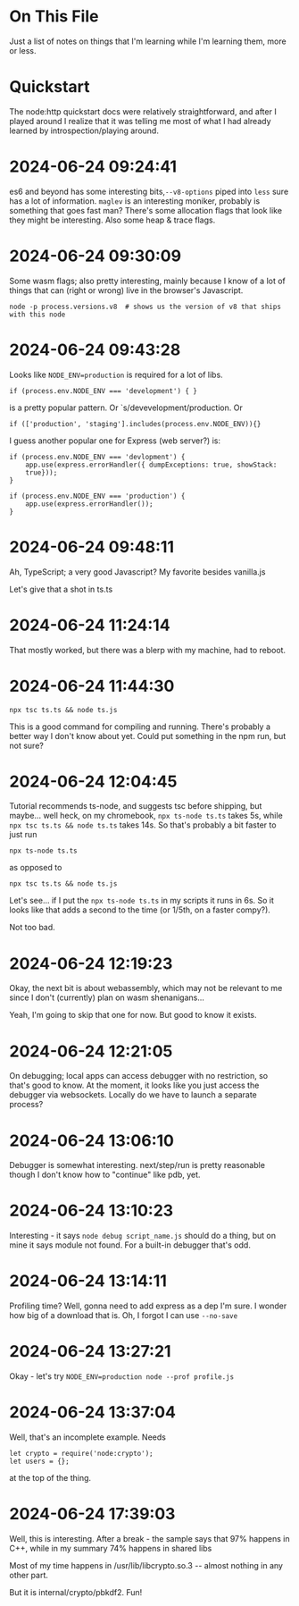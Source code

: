 # On This File

Just a list of notes on things that I'm learning while I'm learning them, more
or less.

# Quickstart

The node:http quickstart docs were relatively straightforward, and after I
played around I realize that it was telling me most of what I had already
learned by introspection/playing around.


2024-06-24 09:24:41
===================

es6 and beyond has some interesting bits,`--v8-options` piped into `less` sure
has a lot of information. `maglev` is an interesting moniker, probably is
something that goes fast man? There's some allocation flags that look like they
might be interesting. Also some heap & trace flags.


2024-06-24 09:30:09
===================

Some wasm flags; also pretty interesting, mainly because I know of a lot of
things that can (right or wrong) live in the browser's Javascript.

    node -p process.versions.v8  # shows us the version of v8 that ships with this node


2024-06-24 09:43:28
===================

Looks like `NODE_ENV=production` is required for a lot of libs.

    if (process.env.NODE_ENV === 'development') { }

is a pretty popular pattern. Or `s/devevelopment/production. Or

    if (['production', 'staging'].includes(process.env.NODE_ENV)){}
    
I guess another popular one for Express (web server?) is:

    if (process.env.NODE_ENV === 'devlopment') {
        app.use(express.errorHandler({ dumpExceptions: true, showStack:
        true}));
    }

    if (process.env.NODE_ENV === 'production') {
        app.use(express.errorHandler());
    }




2024-06-24 09:48:11
===================

Ah, TypeScript; a very good Javascript? My favorite besides vanilla.js

Let's give that a shot in ts.ts


2024-06-24 11:24:14
===================

That mostly worked, but there was a blerp with my machine, had to reboot.


2024-06-24 11:44:30
===================

    npx tsc ts.ts && node ts.js

This is a good command for compiling and running. There's probably a better way
I don't know about yet. Could put something in the npm run, but not sure?


2024-06-24 12:04:45
===================

Tutorial recommends ts-node, and suggests tsc before shipping, but maybe...
well heck, on my chromebook, `npx ts-node ts.ts` takes 5s, while `npx tsc ts.ts
&& node ts.ts` takes 14s. So that's probably a bit faster to just run

    npx ts-node ts.ts

as opposed to

    npx tsc ts.ts && node ts.js

Let's see... if I put the `npx ts-node ts.ts` in my scripts it runs in 6s. So
it looks like that adds a second to the time (or 1/5th, on a faster compy?).

Not too bad.


2024-06-24 12:19:23
===================

Okay, the next bit is about webassembly, which may not be relevant to me since
I don't (currently) plan on wasm shenanigans...

Yeah, I'm going to skip that one for now. But good to know it exists.


2024-06-24 12:21:05
===================

On debugging; local apps can access debugger with no restriction, so that's
good to know. At the moment, it looks like you just access the debugger via
websockets. Locally do we have to launch a separate process?


2024-06-24 13:06:10
===================

Debugger is somewhat interesting. next/step/run is pretty reasonable though I
don't know how to "continue" like pdb, yet.



2024-06-24 13:10:23
===================

Interesting - it says `node debug script_name.js` should do a thing, but on
mine it says module not found. For a built-in debugger that's odd.


2024-06-24 13:14:11
===================

Profiling time? Well, gonna need to add express as a dep I'm sure. I wonder how
big of a download that is. Oh, I forgot I can use `--no-save`


2024-06-24 13:27:21
===================

Okay - let's try `NODE_ENV=production node --prof profile.js`


2024-06-24 13:37:04
===================

Well, that's an incomplete example. Needs 

    let crypto = require('node:crypto');
    let users = {};

at the top of the thing.


2024-06-24 17:39:03
===================

Well, this is interesting. After a break - the sample says that 97% happens in
C++, while in my summary 74% happens in shared libs

Most of my time happens in /usr/lib/libcrypto.so.3 -- almost nothing in any
other part.

But it is internal/crypto/pbkdf2. Fun!

